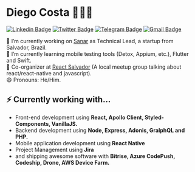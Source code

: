# Diego Costa 👨🏿‍💻

[![Linkedin Badge](https://img.shields.io/badge/-LinkedIn-blue?style=flat-square&logo=Linkedin&logoColor=white&link=https://www.linkedin.com/in/diegoscosta/)](https://www.linkedin.com/in/diegoscosta/)
[![Twitter Badge](https://img.shields.io/badge/-Twitter-1ca0f1?style=flat-square&labelColor=1ca0f1&logo=twitter&logoColor=white&link=https://twitter.com/diegocoxta)](https://twitter.com/diegocoxta)
[![Telegram Badge](https://img.shields.io/badge/-Telegram-1ca0f1?style=flat-square&labelColor=1ca0f1&logo=telegram&logoColor=white&link=https://t.me/diegoscosta)](https://t.me/diegoscosta)
[![Gmail Badge](https://img.shields.io/badge/-Gmail-c14438?style=flat-square&logo=Gmail&logoColor=white&link=mailto:diego@diegocosta.com.br)](mailto:diego@diegocosta.com.br)

🔭 I’m currently working on [Sanar](https://sanarmed.com) as Technical Lead, a startup from Salvador, Brazil.  
🌱 I’m currently learning mobile testing tools (Detox, Appium, etc.), Flutter and Swift.  
👯 Co-organizer at [React Salvador](https://react.salvador.br) (A local meetup group talking about react/react-native and javascript).   
😄 Pronouns: He/Him. 

## ⚡ Currently working with...
- Front-end development using **React, Apollo Client, Styled-Components, VanillaJS.**
- Backend development using **Node, Express, Adonis, GralphQL and PHP.**
- Mobile application development using **React Native**
- Project Management using **Jira**
- and shipping awesome software with **Bitrise, Azure CodePush, Codeship, Drone, AWS Device Farm.**
